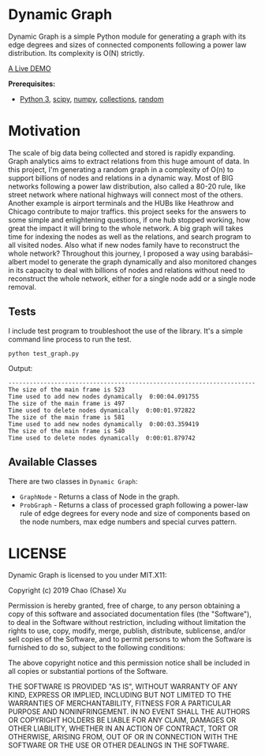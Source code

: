 
Dynamic Graph
============

Dynamic Graph is a simple Python module for generating a graph with its edge degrees and sizes of connected components following a power law
distribution. Its complexity is O(N) strictly.

[A Live DEMO](https://dynamicgraph.herokuapp.com)

**Prerequisites:** 

- [Python 3](https://www.python.org/),  [scipy](https://www.scipy.org/), [numpy](http://www.numpy.org/),
[collections](https://docs.python.org/2/library/collections.html), [random](https://docs.python.org/3/library/random.html)

Motivation
==========

The scale of big data being collected and stored is rapidly expanding. Graph analytics aims to extract relations from this huge amount of data. In this project, I'm generating a random graph in a complexity of O(n) to support billions of nodes and relations in a dynamic way. Most of BIG networks following a power law distribution, also called a 80-20 rule, like street network where national highways will connect most of the others. Another example is airport terminals and the HUBs like Heathrow and Chicago contribute to major traffics. this project seeks for the answers to some simple and enlightening questions, if one hub stopped working, how great the impact it will bring to the whole network. A big graph will takes time for indexing the nodes as well as the relations, and search program to all visited nodes. Also what if new nodes family have to reconstruct the whole network? Throughout this journey, I proposed a way using barabási–albert model to generate the graph dynamically and also monitored changes in its capacity to deal with billions of nodes and relations without need to reconstruct the whole network, either for a single node add or a single node removal.

Tests
----------

I include test program to troubleshoot the use of the library.  It's a simple command line process to run the test.

    python test_graph.py
    
Output:

    ----------------------------------------------------------------------
    The size of the main frame is 523
    Time used to add new nodes dynamically  0:00:04.091755
    The size of the main frame is 497
    Time used to delete nodes dynamically  0:00:01.972822
    The size of the main frame is 581
    Time used to add new nodes dynamically  0:00:03.359419
    The size of the main frame is 540
    Time used to delete nodes dynamically  0:00:01.879742

Available Classes
-----------------

There are two classes in `Dynamic Graph`:

- `GraphNode` - Returns a class of Node in the graph.
- `ProbGraph` - Returns a class of processed graph following a power-law rule of edge degrees for every node and size of components based on the node numbers, max edge numbers and special curves pattern.

LICENSE
=======

Dynamic Graph is licensed to you under MIT.X11:

Copyright (c) 2019 Chao (Chase) Xu

Permission is hereby granted, free of charge, to any person obtaining a copy of this software and associated documentation files (the "Software"), to deal in the Software without restriction, including without limitation the rights to use, copy, modify, merge, publish, distribute, sublicense, and/or sell copies of the Software, and to permit persons to whom the Software is furnished to do so, subject to the following conditions:

The above copyright notice and this permission notice shall be included in all copies or substantial portions of the Software.

THE SOFTWARE IS PROVIDED "AS IS", WITHOUT WARRANTY OF ANY KIND, EXPRESS OR IMPLIED, INCLUDING BUT NOT LIMITED TO THE WARRANTIES OF MERCHANTABILITY, FITNESS FOR A PARTICULAR PURPOSE AND NONINFRINGEMENT. IN NO EVENT SHALL THE AUTHORS OR COPYRIGHT HOLDERS BE LIABLE FOR ANY CLAIM, DAMAGES OR OTHER LIABILITY, WHETHER IN AN ACTION OF CONTRACT, TORT OR OTHERWISE, ARISING FROM, OUT OF OR IN CONNECTION WITH THE SOFTWARE OR THE USE OR OTHER DEALINGS IN THE SOFTWARE.
